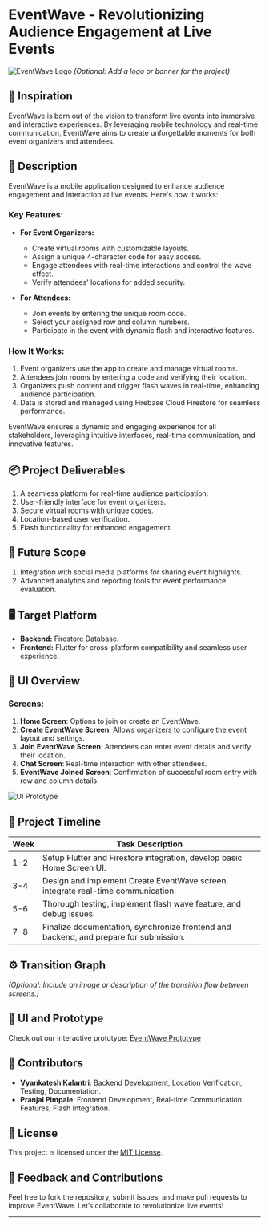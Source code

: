 # EventWave - Revolutionizing Audience Engagement at Live Events

![EventWave Logo](path/to/logo.png) *(Optional: Add a logo or banner for the project)*

## 🚀 Inspiration
EventWave is born out of the vision to transform live events into immersive and interactive experiences. By leveraging mobile technology and real-time communication, EventWave aims to create unforgettable moments for both event organizers and attendees.

## 📖 Description
EventWave is a mobile application designed to enhance audience engagement and interaction at live events. Here's how it works:

### Key Features:
- **For Event Organizers:**
  - Create virtual rooms with customizable layouts.
  - Assign a unique 4-character code for easy access.
  - Engage attendees with real-time interactions and control the wave effect.
  - Verify attendees' locations for added security.
  
- **For Attendees:**
  - Join events by entering the unique room code.
  - Select your assigned row and column numbers.
  - Participate in the event with dynamic flash and interactive features.

### How It Works:
1. Event organizers use the app to create and manage virtual rooms.
2. Attendees join rooms by entering a code and verifying their location.
3. Organizers push content and trigger flash waves in real-time, enhancing audience participation.
4. Data is stored and managed using Firebase Cloud Firestore for seamless performance.

EventWave ensures a dynamic and engaging experience for all stakeholders, leveraging intuitive interfaces, real-time communication, and innovative features.

## 📦 Project Deliverables
1. A seamless platform for real-time audience participation.
2. User-friendly interface for event organizers.
3. Secure virtual rooms with unique codes.
4. Location-based user verification.
5. Flash functionality for enhanced engagement.

## 🌟 Future Scope
1. Integration with social media platforms for sharing event highlights.
2. Advanced analytics and reporting tools for event performance evaluation.

## 🖥️ Target Platform
- **Backend:** Firestore Database.
- **Frontend:** Flutter for cross-platform compatibility and seamless user experience.

## 🎨 UI Overview
### Screens:
1. **Home Screen**: Options to join or create an EventWave.
2. **Create EventWave Screen**: Allows organizers to configure the event layout and settings.
3. **Join EventWave Screen**: Attendees can enter event details and verify their location.
4. **Chat Screen**: Real-time interaction with other attendees.
5. **EventWave Joined Screen**: Confirmation of successful room entry with row and column details.

![UI Prototype](https://app.visily.ai/projects/d95341d2-71b0-4736-9958-19d9c286fdf7/boards/826474)

## 📅 Project Timeline
| Week | Task Description |
|------|------------------|
| 1-2  | Setup Flutter and Firestore integration, develop basic Home Screen UI. |
| 3-4  | Design and implement Create EventWave screen, integrate real-time communication. |
| 5-6  | Thorough testing, implement flash wave feature, and debug issues. |
| 7-8  | Finalize documentation, synchronize frontend and backend, and prepare for submission. |

## ⚙️ Transition Graph
*(Optional: Include an image or description of the transition flow between screens.)*

## 🎥 UI and Prototype
Check out our interactive prototype: [EventWave Prototype](https://app.visily.ai/projects/d95341d2-71b0-4736-9958-19d9c286fdf7/boards/826474)

## 🤝 Contributors
- **Vyankatesh Kalantri**: Backend Development, Location Verification, Testing, Documentation.
- **Pranjal Pimpale**: Frontend Development, Real-time Communication Features, Flash Integration.

## 📜 License
This project is licensed under the [MIT License](LICENSE).

## 💬 Feedback and Contributions
Feel free to fork the repository, submit issues, and make pull requests to improve EventWave. Let’s collaborate to revolutionize live events!

---
